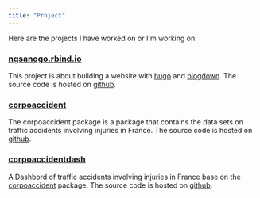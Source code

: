 ```yaml
---
title: "Project"
---
```


Here are the projects I have worked on or I'm working on:

### [ngsanogo.rbind.io](https://github.com/ngsanogo/ngsanogo.rbind.io)

This project is about building a website with [hugo](https://gohugo.io/) and [blogdown](https://bookdown.org/yihui/blogdown/). The source code is hosted on [github](https://github.com/ngsanogo/ngsanogo.rbind.io).

### [corpoaccident](https://github.com/ngsanogo/corpoaccident)

The corpoaccident package is a package that contains the data sets on traffic accidents involving injuries in France. The source code is hosted on [github](https://github.com/ngsanogo/corpoaccident).

### [corpoaccidentdash](https://github.com/ngsanogo/corpoaccidentdash)

A Dashbord of traffic accidents involving injuries in France base on the [corpoaccident](https://github.com/ngsanogo/corpoaccident) package. The source code is hosted on [github](https://github.com/ngsanogo/corpoaccidentdash).